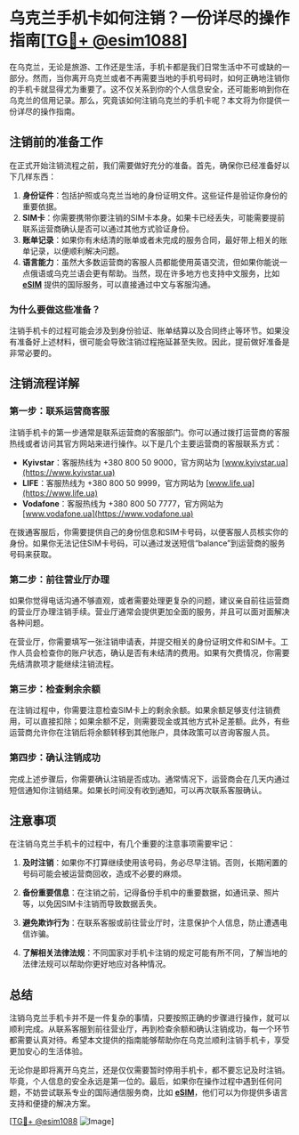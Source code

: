 # 乌克兰手机卡如何注销？一份详尽的操作指南[[TG💪+ @esim1088](https://t.me/s/esim1088)]

在乌克兰，无论是旅游、工作还是生活，手机卡都是我们日常生活中不可或缺的一部分。然而，当你离开乌克兰或者不再需要当地的手机号码时，如何正确地注销你的手机卡就显得尤为重要了。这不仅关系到你的个人信息安全，还可能影响到你在乌克兰的信用记录。那么，究竟该如何注销乌克兰的手机卡呢？本文将为你提供一份详尽的操作指南。

## 注销前的准备工作

在正式开始注销流程之前，我们需要做好充分的准备。首先，确保你已经准备好以下几样东西：

1. **身份证件**：包括护照或乌克兰当地的身份证明文件。这些证件是验证你身份的重要依据。
2. **SIM卡**：你需要携带你要注销的SIM卡本身。如果卡已经丢失，可能需要提前联系运营商确认是否可以通过其他方式验证身份。
3. **账单记录**：如果你有未结清的账单或者未完成的服务合同，最好带上相关的账单记录，以便顺利解决问题。
4. **语言能力**：虽然大多数运营商的客服人员都能使用英语交流，但如果你能说一点俄语或乌克兰语会更有帮助。当然，现在许多地方也支持中文服务，比如 **[eSIM](https://esim1088.com)** 提供的国际服务，可以直接通过中文与客服沟通。

### 为什么要做这些准备？

注销手机卡的过程可能会涉及到身份验证、账单结算以及合同终止等环节。如果没有准备好上述材料，很可能会导致注销过程拖延甚至失败。因此，提前做好准备是非常必要的。

## 注销流程详解

### 第一步：联系运营商客服

注销手机卡的第一步通常是联系运营商的客服部门。你可以通过拨打运营商的客服热线或者访问其官方网站来进行操作。以下是几个主要运营商的客服联系方式：

- **Kyivstar**：客服热线为 +380 800 50 9000，官方网站为 [www.kyivstar.ua](https://www.kyivstar.ua)
- **LIFE**：客服热线为 +380 800 50 9999，官方网站为 [www.life.ua](https://www.life.ua)
- **Vodafone**：客服热线为 +380 800 50 7777，官方网站为 [www.vodafone.ua](https://www.vodafone.ua)

在拨通客服后，你需要提供自己的身份信息和SIM卡号码，以便客服人员核实你的身份。如果你无法记住SIM卡号码，可以通过发送短信“balance”到运营商的服务号码来获取。

### 第二步：前往营业厅办理

如果你觉得电话沟通不够直观，或者需要处理更复杂的问题，建议亲自前往运营商的营业厅办理注销手续。营业厅通常会提供更加全面的服务，并且可以面对面解决各种问题。

在营业厅，你需要填写一张注销申请表，并提交相关的身份证明文件和SIM卡。工作人员会检查你的账户状态，确认是否有未结清的费用。如果有欠费情况，你需要先结清款项才能继续注销流程。

### 第三步：检查剩余余额

在注销过程中，你需要注意检查SIM卡上的剩余余额。如果余额足够支付注销费用，可以直接扣除；如果余额不足，则需要现金或其他方式补足差额。此外，有些运营商允许你在注销后将余额转移到其他账户，具体政策可以咨询客服人员。

### 第四步：确认注销成功

完成上述步骤后，你需要确认注销是否成功。通常情况下，运营商会在几天内通过短信通知你注销结果。如果长时间没有收到通知，可以再次联系客服确认。

## 注意事项

在注销乌克兰手机卡的过程中，有几个重要的注意事项需要牢记：

1. **及时注销**：如果你不打算继续使用该号码，务必尽早注销。否则，长期闲置的号码可能会被运营商回收，造成不必要的麻烦。
   
2. **备份重要信息**：在注销之前，记得备份手机中的重要数据，如通讯录、照片等，以免因SIM卡注销而导致数据丢失。

3. **避免欺诈行为**：在联系客服或前往营业厅时，注意保护个人信息，防止遭遇电信诈骗。

4. **了解相关法律法规**：不同国家对手机卡注销的规定可能有所不同，了解当地的法律法规可以帮助你更好地应对各种情况。

## 总结

注销乌克兰手机卡并不是一件复杂的事情，只要按照正确的步骤进行操作，就可以顺利完成。从联系客服到前往营业厅，再到检查余额和确认注销成功，每一个环节都需要认真对待。希望本文提供的指南能够帮助你在乌克兰顺利注销手机卡，享受更加安心的生活体验。

无论你是即将离开乌克兰，还是仅仅需要暂时停用手机卡，都不要忘记及时注销。毕竟，个人信息的安全永远是第一位的。最后，如果你在操作过程中遇到任何问题，不妨尝试联系专业的国际通信服务商，比如 **[eSIM](https://esim1088.com)**，他们可以为你提供多语言支持和便捷的解决方案。

[[TG💪+ @esim1088](https://t.me/s/esim1088) ![Image](https://i.postimg.cc/4NQfJmqS/Snipaste-2025-05-13-00-14-12.png)]
